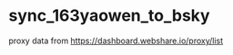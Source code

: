 # sync_163yaowen_to_bsky

proxy data from https://dashboard.webshare.io/proxy/list

<!-- Security scan triggered at 2025-09-02 02:51:47 -->